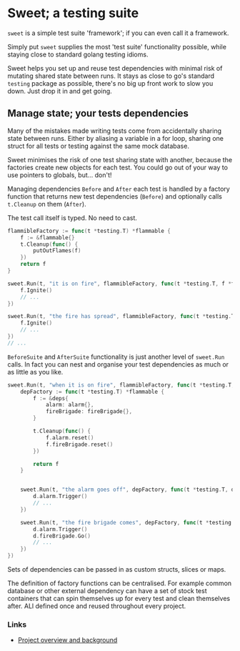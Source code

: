 # Sweet; a testing suite

`sweet` is a simple test suite 'framework'; if you can even call it
a framework.

Simply put `sweet` supplies the most 'test suite' functionality possible,
while staying close to standard golang testing idioms.

Sweet helps you set up and reuse test dependencies with minimal risk of mutating
shared state between runs. It stays as close to go's standard `testing` package
as possible, there's no big up front work to slow you down.
Just drop it in and get going.

## Manage state; your tests dependencies
Many of the mistakes made writing tests come from accidentally sharing state
between runs. Either by aliasing a variable in a for loop, sharing one struct
for all tests or testing against the same mock database.

Sweet minimises the risk of one test sharing state with another, because the factories
create new objects for each test. You could go out of your way to use pointers
to globals, but... don't!

Managing dependencies `Before` and `After` each test is handled by a factory
function that returns new test dependencies (`Before`) and optionally calls
`t.Cleanup` on them (`After`).

The test call itself is typed. No need to cast.

```go
flammibleFactory := func(t *testing.T) *flammable {
    f := &flammable{}
    t.Cleanup(func() {
        putOutFlames(f)
    })
    return f
}

sweet.Run(t, "it is on fire", flammibleFactory, func(t *testing.T, f *flammable) {
    f.Ignite()
    // ... 
})

sweet.Run(t, "the fire has spread", flammibleFactory, func(t *testing.T, f *flammable) {
    f.Ignite()
    // ... 
})
// ...
```

`BeforeSuite` and `AfterSuite` functionality is just another level
of `sweet.Run` calls. In fact you can nest and organise your test dependencies
as much or as little as you like.

```go
sweet.Run(t, "when it is on fire", flammibleFactory, func(t *testing.T, f *flammable) {
    depFactory := func(t *testing.T) *flammable {
        f := &deps{
            alarm: alarm{},
            fireBrigade: fireBrigade{},
        }

        t.Cleanup(func() {
            f.alarm.reset()
            f.fireBrigade.reset()
        })

        return f
    }


    sweet.Run(t, "the alarm goes off", depFactory, func(t *testing.T, d *deps) {
        d.alarm.Trigger()
        // ...
    })

    sweet.Run(t, "the fire brigade comes", depFactory, func(t *testing.T, d *deps) {
        d.alarm.Trigger()
        d.fireBrigade.Go()
        // ...
    })
})
```

Sets of dependencies can be passed in as custom structs, slices or maps. 

The definition of factory functions can be centralised. For example common database
or other external dependency can have a set of stock test containers that
can spin themselves up for every test and clean themselves after. ALl defined 
once and reused throughout every project.

### Links
 - [Project overview and background](https://barryhennessy.com/projects/test-sweet/)
